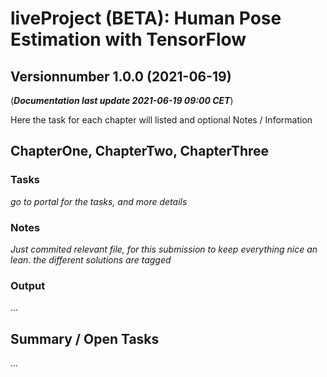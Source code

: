# **liveProject (BETA):** Human Pose Estimation with TensorFlow
## Versionnumber 1.0.0 (2021-06-19)
(***Documentation last update 2021-06-19 09:00 CET***)  

Here the task for each chapter will listed and optional Notes / Information

## ChapterOne, ChapterTwo, ChapterThree

### Tasks
_go to portal for the tasks, and more details_

### Notes
_Just commited relevant file, for this submission to keep everything nice an lean. the different solutions are tagged_

### Output
...

## Summary / Open Tasks
...
